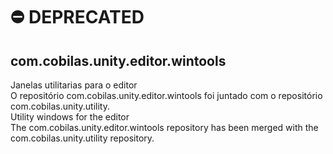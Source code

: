 # :no_entry: DEPRECATED
## com.cobilas.unity.editor.wintools
Janelas utilitarias para o editor<br/>
O repositório com.cobilas.unity.editor.wintools foi juntado com o repositório com.cobilas.unity.utility.<br/>
Utility windows for the editor<br/>
The com.cobilas.unity.editor.wintools repository has been merged with the com.cobilas.unity.utility repository.
